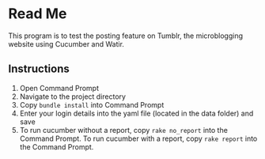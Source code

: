 Read Me
=======
This program is to test the posting feature on Tumblr, the microblogging website using Cucumber and Watir.

Instructions
------------
1. Open Command Prompt
2. Navigate to the project directory
3. Copy ```bundle install``` into Command Prompt
4. Enter your login details into the yaml file (located in the data folder) and save
5. To run cucumber without a report, copy ```rake no_report``` into the Command Prompt. To run cucumber with a report, copy ```rake report``` into the Command Prompt.

